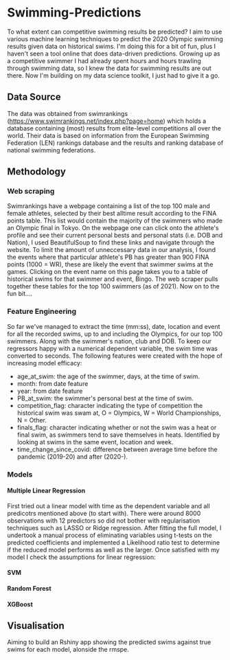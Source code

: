 # Swimming-Predictions
To what extent can competitive swimming results be predicted? I aim to use various machine learning techniques to predict the 2020 Olympic swimming results given data on historical swims. I'm doing this for a bit of fun, plus I haven't seen a tool online that does data-driven predictions. Growing up as a competitive swimmer I had already spent hours and hours trawling through swimming data, so I knew the data for swimming results are out there. Now I'm building on my data science toolkit, I just had to give it a go. 

## Data Source
The data was obtained from swimrankings (https://www.swimrankings.net/index.php?page=home) which holds a database containing (most) results from elite-level competitions all over the world. Their data is based on information from the European Swimming Federation (LEN) rankings database and the results and ranking database of national swimming federations. 

## Methodology
### Web scraping
Swimrankings have a webpage containing a list of the top 100 male and female athletes, selected by their best alltime result according to the FINA points table. This list would contain the majority of the swimmers who made an Olympic final in Tokyo. On the webpage one can click onto the athlete's profile and see their current personal bests and personal stats (i.e. DOB and Nation), I used BeautifulSoup to find these links and navigate through the website. To limit the amount of unneccessary data in our analysis, I found the events where that particular athlete's PB has greater than 900 FINA points (1000 = WR), these are likely the event that swimmer swims at the games. Clicking on the event name on this page takes you to a table of historical swims for that swimmer and event, Bingo. The web scraper pulls together these tables for the top 100 swimmers (as of 2021). Now on to the fun bit....  

### Feature Engineering
So far we've managed to extract the time (mm:ss), date, location and event for all the recorded swims, up to and including the Olympics, for our top 100 swimmers. Along with the swimmer's nation, club and DOB. To keep our regressors happy with a numerical dependent variable, the swim time was converted to seconds. The following features were created with the hope of increasing model efficacy:
- age_at_swim: the age of the swimmer, days, at the time of swim.
- month: from date feature
- year: from date feature
- PB_at_swim: the swimmer's personal best at the time of swim.
- competition_flag: character indicating the type of competition the historical swim was swam at, O = Olympics, W = World Championships, N = Other.
- finals_flag: character indicating whether or not the swim was a heat or final swim, as swimmers tend to save themselves in heats. Identified by looking at swims in the same event, location and week.
- time_change_since_covid: difference between average time before the pandemic (2019-20) and after (2020-).


### Models
#### Multiple Linear Regression
First tried out a linear model with time as the dependent variable and all predicotrs mentioned above (to start with). There were around 8000 observations with 12 predictors so did not bother with regularisation techniques such as LASSO or Ridge regression. After fitting the full model, I undertook a manual process of eliminating variables using t-tests on the predicted coefficients and implemented a Likelihood ratio test to determine if the reduced model performs as well as the larger. Once satisfied with my model I check the assumptions for linear regression: 

#### SVM

#### Random Forest

#### XGBoost



## Visualisation
Aiming to build an Rshiny app showing the predicted swims against true swims for each model, alonside the rmspe.
